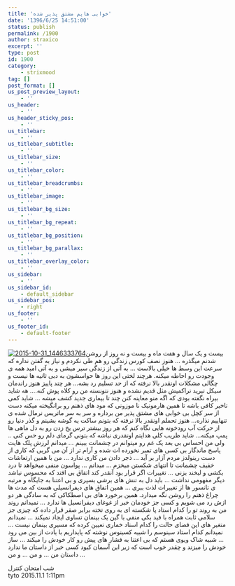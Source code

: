 ```yaml
---
title: 'خوابی هایم مشتق پذیر شده'
date: '1396/6/25 14:51:00'
status: publish
permalink: /1900
author: straxico
excerpt: ''
type: post
id: 1900
category:
    - strixmood
tag: []
post_format: []
us_post_preview_layout:
    - ''
us_header:
    - ''
us_header_sticky_pos:
    - ''
us_titlebar:
    - ''
us_titlebar_subtitle:
    - ''
us_titlebar_size:
    - ''
us_titlebar_color:
    - ''
us_titlebar_breadcrumbs:
    - ''
us_titlebar_image:
    - ''
us_titlebar_bg_size:
    - ''
us_titlebar_bg_repeat:
    - ''
us_titlebar_bg_position:
    - ''
us_titlebar_bg_parallax:
    - ''
us_titlebar_overlay_color:
    - ''
us_sidebar:
    - ''
us_sidebar_id:
    - default_sidebar
us_sidebar_pos:
    - right
us_footer:
    - ''
us_footer_id:
    - default-footer
---
```

[![2015-10-31_1446333764](../../uploads/2016/03/2015-10-31_1446333764-300x300.jpg)](http://localhost/wp-content/uploads/2016/03/2015-10-31_1446333764.jpg)بیست و یک سال و هفت ماه و بیست و نه روز از روشن شدنم میگذره … هنوز نصف کورس زندگی رو هم طی نکردم و نیاز به گفتن نداره که سرعت این وسط ها خیلی بالاست … به آنی از زندگی سیر میشی و به آنی امید همه ی وجودت رو احاطه میکنه. هرچند لختی این روز ها حواسشون به دبی ثانیه ها نیست و چگالی مشکلات اونقدر بالا نرفته که از حد تسلیم رد بشه… هر چند پاییز هنوز راندمان سیکل تبرید تراکمیش مثل قدیم نشده و هنوز نتونسته من رو کلاه پوش کنه…. هه شاید بیراه نگفته بودی که اگه منو معاینه کنن چند تا بیماری جدید کشف میشه … شاید کمی تاخیر کافی باشه تا همین هارمونیک نا موزونی که مود های ذهنم رو برانگیخته میکنه دست از سر کچل بی خوابی های مشتق پذیر من برداره و سر به سر ماتریس نرمال شده ی تنهاییم نذاره… هنوز تحملم اونقدر بالا نرفته که بتونم ساکت یه گوشه بشینم و گذر دنیا رو از حرکت آب رودخونه هایی نگاه کنم که هر روز بیشتر ترس یخ زدن رو به دل ماهی ها پمپ میکنه… شاید ظریب کلی هدایتم اونقدری نباشه که بتونی گرمای دلم رو حس کنی .. ولی من احساس بی بعد یک غم رو میتوانم در چشمانت ببینم … میدانم لرزش پلک هایت پاسخ ماندگار بی کسی های تمبر نخورده ات شده و آرام تر از آن می گریی که کاری از دست رینولدز مردم آزار بر آید … ذجر دادن من کاری ندارد … من با همین ارتعاشات خفیف چشمانت تا انتهای شکستن میخزم … میدانم … پواسون منفی میخواهد تا درد بکشی و لبخند بزنی … تغییرات اگر قرار بود آنقدر کند اتفاق بی افتد که محسوس نباشد دیگر مفهومی نداشت … باید دل به تنش های برشی بسپری و بی اعتنا به جایگاه و مرتبه ی تانسور ها از تغییرات لذت ببری … همین اتفاق های دیفرانسیلی هست که مدت ها چراغ ذهنم را روشن نگه میدارد. همین برخورد های بی اصطکاکی که به سادگی هر دو ازش رد می شویم و کسی جز خودمان خبر از غوغای دیفرانسیل ها ندارد … نمیدانم روند من به روند تو را کدام استاد پا شکسته ای به روی تخته برابر صفر قرار داده که چیزی جز سلامی ثابت همراه با فید بکی منفی با گین یک بینمان تساوی ایجاد نمیکند … نمیدانم متغیر های این فضای حالت را کدام استاد خماری تعیین کرده که مسیری بینمان نیست … نمیدانم کدام استاد سینوسم را شبیه کسینوس نوشته که پایداریم با یادت از بین می رود … شبیه شاک ویوی هستم که بی اعتنا به فشار های پیش رو کار خودش را میکند … ساز خودش را میزند و چقدر خوب است که زیر این آسمان کبود کسی خبر از داستان ما ندارد … داستان من … و من … و من

شب امتحان کنترل  
tyto 2015.11.1 1:11pm